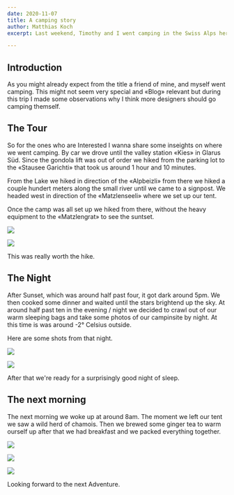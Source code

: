 ```yaml
---
date: 2020-11-07
title: A camping story
author: Matthias Koch
excerpt: Last weekend, Timothy and I went camping in the Swiss Alps here are some experiences and Photos from that Adventure.

---
```


## Introduction
As you might already expect from the title a friend of mine, and myself went camping.
This might not seem very special and «Blog» relevant but during this trip I made some observations why I think more designers
should go camping themself.

## The Tour
So for the ones who are Interested I wanna share some inseights on where we went camping.
By car we drove until the valley station «Kies» in Glarus Süd. Since the gondola lift was out of order we hiked  from the parking lot
to the «Stausee Garichti» that took us around 1 hour and 10 minutes.

From the Lake we hiked in direction of the «Alpbeizli» from there we hiked a couple hundert meters along the small river until we came to a signpost.
We headed west in direction of the «Matzlenseeli» where we set up our tent.

Once the camp was all set up we hiked from there, without the heavy equipment to the «Matzlengrat» to see the suntset.

![](/uploads/Camping_Spot.jpg)
 
![](/uploads/Sunset_Spot.jpg)

This was really worth the hike.

## The Night
After Sunset, which was around half past four, it got dark around 5pm. We then cooked some dinner and waited until the stars brightend up the sky.
At around half past ten in the evening / night we decided to crawl out of our warm sleeping bags and take some photos of our campinsite by night.
At this time is was around -2° Celsius outside.

Here are some shots from that night.

![](/uploads/Campingsite.jpg)
 
![](/uploads/Night_Photography.jpg)

After that we're ready for a surprisingly good night of sleep.
 
## The next morning
The next morning we woke up at around 8am. The moment we left our tent we saw a wild herd of chamois. Then we brewed 
some ginger tea to warm ourself up after that we had breakfast and we packed everything together.

![](/uploads/tea_time.jpg)
 
![](/uploads/taking_pictures.jpg)

![](/uploads/scenery.jpg)

Looking forward to the next Adventure.

